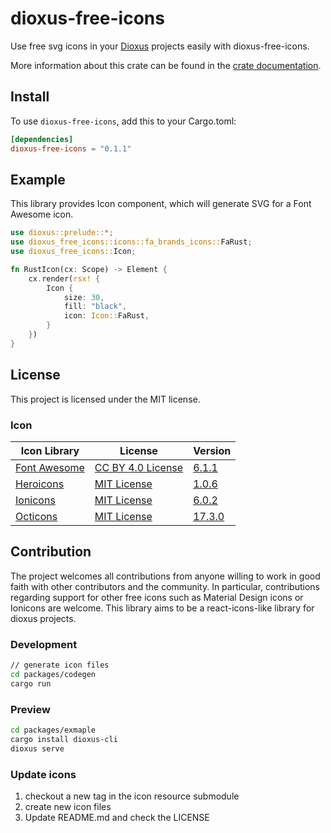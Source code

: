 # dioxus-free-icons

Use free svg icons in your [Dioxus](https://dioxuslabs.com/) projects easily with dioxus-free-icons.

More information about this crate can be found in the [crate documentation](https://docs.rs/dioxus-free-icons/0.1.1/dioxus_free_icons/).

## Install

To use `dioxus-free-icons`, add this to your Cargo.toml:

```toml
[dependencies]
dioxus-free-icons = "0.1.1"
```

## Example

This library provides Icon component, which will generate SVG for a Font Awesome icon.

```rust
use dioxus::prelude::*;
use dioxus_free_icons::icons::fa_brands_icons::FaRust;
use dioxus_free_icons::Icon;

fn RustIcon(cx: Scope) -> Element {
    cx.render(rsx! {
        Icon {
            size: 30,
            fill: "black",
            icon: Icon::FaRust,
        }
    })
}
```

## License

This project is licensed under the MIT license.

### Icon

Icon Library|License|Version
---|---|---
[Font Awesome](https://fontawesome.com/)|[CC BY 4.0 License](https://creativecommons.org/licenses/by/4.0/)| [6.1.1](https://github.com/FortAwesome/Font-Awesome/tree/6.1.1)
[Heroicons](https://heroicons.com/)|[MIT License](https://github.com/tailwindlabs/heroicons/blob/master/LICENSE)| [1.0.6](https://github.com/tailwindlabs/heroicons/tree/v1.0.6)
[Ionicons](https://ionic.io/ionicons)|[MIT License](https://github.com/ionic-team/ionicons/blob/main/LICENSE)| [6.0.2](https://github.com/ionic-team/ionicons/tree/v6.0.2)
[Octicons](https://primer.style/octicons/)|[MIT License](https://github.com/primer/octicons/blob/main/LICENSE)| [17.3.0](https://github.com/primer/octicons/releases/tag/v17.3.0)



## Contribution

The project welcomes all contributions from anyone willing to work in good faith with other contributors and the community. 
In particular, contributions regarding support for other free icons such as Material Design icons or Ionicons are welcome. 
This library aims to be a react-icons-like library for dioxus projects.

### Development

```sh
// generate icon files
cd packages/codegen
cargo run
```

### Preview

```sh
cd packages/exmaple
cargo install dioxus-cli
dioxus serve
```

### Update icons

1. checkout a new tag in the icon resource submodule
2. create new icon files
3. Update README.md and check the LICENSE
